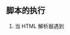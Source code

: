 ## 脚本的执行

1. 当 HTML 解析器遇到<script/>tag 时, 必须默认执行先脚本, 在执行前后面的文档都不会渲染 (可能需要等待脚本下载)
2. 脚本的执行默认为同步/阻塞的, <script/>标签可以有 async/defer 属性 (boolean)
   - defer 属性: 浏览器延迟脚本的运行, 直到文档的载入和解析完成 (window.onload())
   - async 属性: 浏览器会尽快执行脚本, 而不在下载脚本时阻塞 (同时使用会忽略 defer 属性)

## 客户端 JS 的线程模型

1. JS/客户端 JS 语言核心本身没有定义任何线程机制
2. HTML5 定义了 WebWorker 后台线程
3. 单线程的问题:
   - 在执行脚本/事件处理程序时, 必须停止响应用户输入
   - 脚本执行计算密集型的任务, 会给文档的载入带来延迟, 用户在脚本运行结束前无法看到文档内容 (某些浏览器会给用户终止脚本运行的机会)

## 客户端 JS 执行时间线

1. 浏览器创建 Document 对象, 解析 Web 页面, 将相应的 Element 对象添加到文档中
2. 执行脚本(根据是否含有 async 属性来同步/异步执行)
3. 进入异步事件驱动阶段
4. 文档解析完成, 等待异步脚本等所有内容完成载入后, 触发 window.onload 事件
5. 调用异步事件来响应用户交互

## 标准模型 / 怪异模型

1. 两种渲染模式
2. 选择依赖于 HTML 文件的顶部 DOCTYPE 声明
3. 检查 document.compatMode 属性
   - CSS1Compat: 标准模式
   - BackCompat: 怪异模式

## 检测浏览器的类型 / 版本

1. Navigator 对象

## 安全性

1. JS 的局限

   - 没有权限写入/删除客户计算机上的文件或目录
   - 不能删改数据/植入病毒
   - 不能基于浏览器用 JS 和别的浏览器通信, 没有通用的网络能力
   - 同源策略 (防止脚本窃取其他页面的用户输入)

2. 同源策略

   - 一种安全限制: 限制 JS 代码能操作哪些 Web 内容
   - 同源的定义: 协议/主机/URL 端口相同
   - 防止脚本窃取信息

3. 跨域资源共享

   - 使用新的 Origin 请求头 / Access-Control-Allow-Origin 响应头
   - 扩展 HTTP: 服务器用 Header 信息列出 Origin

4. 跨站脚本 XSS
   - 攻击者向目标站点注入 HTML/脚本
   - 恶意脚本可能读取站点储存的 Cookie
   - 防御: 移出 HTML 标签, 对 HTML 标签进行转义和过滤删除
   - HTML5 的 sandbox 属性
